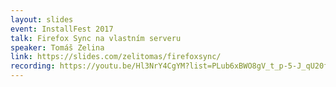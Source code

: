 ```yaml
---
layout: slides
event: InstallFest 2017
talk: Firefox Sync na vlastním serveru
speaker: Tomáš Zelina
link: https://slides.com/zelitomas/firefoxsync/
recording: https://youtu.be/Hl3NrY4CgYM?list=PLub6xBWO8gV_t_p-5-J_qU20fkkDtsLjB
---
```


